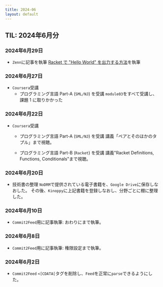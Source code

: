 ```yaml
---
title: 2024-06
layout: default
---
```


## TIL: 2024年6月分

### 2024年6月29日

- `Zenn`に記事を執筆
  [Racket で "Hello World" を出力する方法](https://zenn.dev/atsushifx/articles/edu-racket-basic-helloworld)を執筆

### 2024年6月27日

- `Coursera`受講
  - プログラミング言語 Part-A (`SML/NJ`) を受講
    `module03`をすべて受講し、課題 1 に取りかかった

### 2024年6月22日

- `Coursera`受講
  - プログラミング言語 Part-A (`SML/NJ`) を受講
    講義「ペアとそのほかのタプル」まで視聴。

  - プログラミング言語 Part-B (`Racket`) を受講
    講義"Racket Definitions, Functions, Conditionals"まで視聴。

### 2024年6月20日

- 技術書の整理
  `NoDRM`で提供されている電子書籍を、`Google Drive`に保存しなおした。
  その後、`Kinoppy`に上記書籍を登録しなおし、分野ごとに棚に整理した。

### 2024年6月10日

- `Commit2Feed`用に記事執筆:
  おわりにまで執筆。

### 2024年6月8日

- `Commit2Feed`用に記事執筆:
  権限設定まで執筆。

### 2024年6月2日

- `Commit2Feed`
  `<[CDATA[`タグを削除し、`Feed`を正常に`parse`できるようにした。
